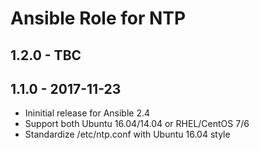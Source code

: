 Ansible Role for NTP
====================

1.2.0 - TBC
-----------

1.1.0 - 2017-11-23
------------------

-   Ininitial release for Ansible 2.4
-   Support both Ubuntu 16.04/14.04 or RHEL/CentOS 7/6
-   Standardize /etc/ntp.conf with Ubuntu 16.04 style


